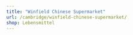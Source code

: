 ```yaml
---
title: "Winfield Chinese Supermarket"
url: /cambridge/winfield-chinese-supermarket/
shop: Lebensmittel
---
```

